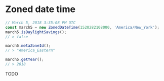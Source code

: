 # Zoned date time

```typescript
// March 5, 2018 3:35:08 PM UTC
const march5 = new ZonedDateTime(1520282108000, 'America/New_York');
march5.isDaylightSavings();
// > false

march5.metaZoneId();
// > "America_Eastern"

march5.getYear();
// > 2018
```

TODO

